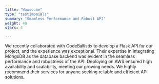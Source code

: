 ```yaml
---
title: "Wowso.me"
type: "testimonials"
summary: "Seamless Performance and Robust API"
weight: 40
stars: 4

---
```


We recently collaborated with CodeBallistix to develop a Flask API for our project, and the experience was exceptional. Their expertise in integrating MongoDB as the database backend was evident in the seamless performance and robustness of the API. Deploying on AWS ensured high availability and scalability, meeting our growing needs. We highly recommend their services for anyone seeking reliable and efficient API solutions.